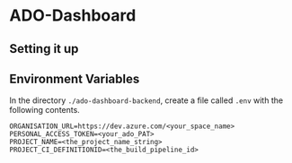 # ADO-Dashboard

## Setting it up

## Environment Variables

In the directory `./ado-dashboard-backend`, create a file called `.env` with the following contents.

```
ORGANISATION_URL=https://dev.azure.com/<your_space_name>
PERSONAL_ACCESS_TOKEN=<your_ado_PAT>
PROJECT_NAME=<the_project_name_string>
PROJECT_CI_DEFINITIONID=<the_build_pipeline_id>
```
